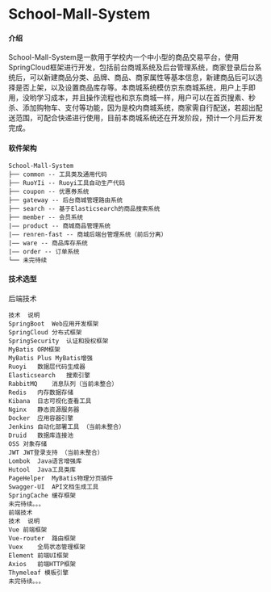 # School-Mall-System

#### 介绍
School-Mall-System是一款用于学校内一个中小型的商品交易平台，使用SpringCloud框架进行开发，包括前台商城系统及后台管理系统，商家登录后台系统后，可以新建商品分类、品牌、商品、商家属性等基本信息，新建商品后可以选择是否上架，以及设置商品库存等。本商城系统模仿京东商城系统，用户上手即用，没哟学习成本，并且操作流程也和京东商城一样，用户可以在首页搜素、秒杀、添加购物车、支付等功能，因为是校内商城系统，商家需自行配送，若超出配送范围，可配合快递进行使用，目前本商城系统还在开发阶段，预计一个月后开发完成。

#### 软件架构
```
School-Mall-System
├── common -- 工具类及通用代码
├── RuoYIi -- Ruoyi工具自动生产代码
├── coupon -- 优惠券系统
├── gateway -- 后台商城管理路由系统
├── search -- 基于Elasticsearch的商品搜索系统
├── member -- 会员系统
|—— product -- 商城商品管理系统
|—— renren-fast -- 商城后端台管理系统（前后分离）
|—— ware -- 商品库存系统
|—— order -- 订单系统
└── 未完待续
```


#### 技术选型
后端技术
```
技术	说明	
SpringBoot	Web应用开发框架	
SpringCloud 分布式框架
SpringSecurity	认证和授权框架	
MyBatis	ORM框架
MyBatis Plus MyBatis增强
Ruoyi	数据层代码生成器	
Elasticsearch	搜索引擎	
RabbitMQ	消息队列（当前未整合）	
Redis	内存数据存储		
Kibana	日志可视化查看工具	
Nginx	静态资源服务器	
Docker	应用容器引擎	
Jenkins	自动化部署工具	（当前未整合）	
Druid	数据库连接池	
OSS	对象存储	
JWT	JWT登录支持	（当前未整合）
Lombok	Java语言增强库	
Hutool	Java工具类库	
PageHelper	MyBatis物理分页插件	
Swagger-UI	API文档生成工具	
SpringCache 缓存框架
未完待续。。。
前端技术
技术	说明	
Vue	前端框架	
Vue-router	路由框架	
Vuex	全局状态管理框架	
Element	前端UI框架	
Axios	前端HTTP框架	
Thymeleaf 模板引擎
未完待续。。。
```
